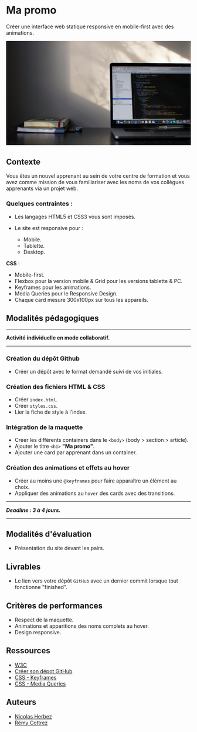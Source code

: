 # Ma promo

Créer une interface web statique responsive en mobile-first avec des animations.

![Brief Ma_promo](./brief_my_promo.jpg)


## Contexte

Vous êtes un nouvel apprenant au sein de votre centre de formation et vous avez comme mission de vous familiariser avec les noms de vos collègues apprenants via un projet web.


### Quelques contraintes :
- Les langages HTML5 et CSS3 vous sont imposés.
  
- Le site est responsive pour :
  - Mobile.
  - Tablette.
  - Desktop.

**CSS** :
- Mobile-first.
- Flexbox pour la version mobile & Grid pour les versions tablette & PC.
- Keyframes pour les animations.
- Media Queries pour le Responsive Design.
- Chaque card mesure 300x100px sur tous les appareils.


## Modalités pédagogiques

---

**Activité individuelle en mode collaboratif.**

---


### Création du dépôt Github
- Créer un dépôt avec le format demandé suivi de vos initiales.


### Création des fichiers HTML & CSS
- Créer `index.html`.
- Créer `styles.css`.
- Lier la fiche de style à l'index.


### Intégration de la maquette
- Créer les différents containers dans le `<body>` (body > section > article).
- Ajouter le titre `<h1>` **"Ma promo"**.
- Ajouter une card par apprenant dans un container.


### Création des animations et effets au hover
- Créer au moins une `@keyframes` pour faire apparaître un élément au choix.
- Appliquer des animations au `hover` des cards avec des transitions.

---
 
***Deadline : 3 à 4 jours.***

---


## Modalités d'évaluation

- Présentation du site devant les pairs.


## Livrables

- Le lien vers votre dépôt `GitHub` avec un dernier commit lorsque tout fonctionne "finished".


## Critères de performances

- Respect de la maquette.
- Animations et apparitions des noms complets au hover.
- Design responsive.


## Ressources

- [W3C](https://validator.w3.org/)
- [Créer son dépot GitHub](https://docs.github.com/fr/repositories/creating-and-managing-repositories/quickstart-for-repositories)
- [CSS - Keyframes](https://developer.mozilla.org/fr/docs/Web/CSS/@keyframes)
- [CSS - Media Queries](https://developer.mozilla.org/fr/docs/Web/CSS/CSS_media_queries/Using_media_queries)


## Auteurs

- [Nicolas Herbez](https://github.com/nicolas-herbez)
- [Rémy Cottrez](https://github.com/RemyCTRZ)
